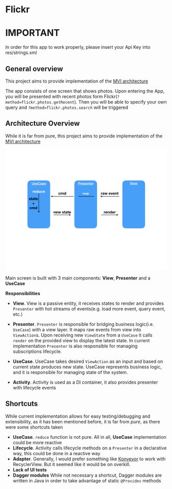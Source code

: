 # Flickr

# <a name="notice" />IMPORTANT

In order for this app to work properly, please insert your Api Key into res/strings.xml

## <a name="general-overview" />General overview

This project aims to provide implementation of the [MVI architecture](http://hannesdorfmann.com/android/mosby3-mvi-1)

The app consists of one screen that shows photos. Upon entering the App,
you will be presented with recent photos form Flickr(`?method=flickr.photos.getRecent`).
Then you will be able to specify your own query and `?method=flickr.photos.search` will be triggered

## <a name="architecture-overview" />Architecture Overview
While it is far from pure, this project aims to provide implementation
of the [MVI architecture](http://hannesdorfmann.com/android/mosby3-mvi-1)

![Alt text](scheme.jpeg?raw=true)

Main screen is built with 3 main components: **View**, **Presenter** and a **UseCase**

**Responsibilities**
* **View**. View is a passive entity, it receives states to render and
provides `Presenter` with hot streams of events(e.g. load more event, query event, etc.)

* **Presenter**. `Presenter` is responsible for bridging business logic(i.e. `UseCase`)
with a view layer. It maps raw events from view into `ViewAction`s.
Upon receiving new `ViewState` from a `UseCase` it calls
`render` on the provided view to display the latest state.
In current implementation `Presenter` is also responsible
for managing subscriptions lifecycle.

* **UseCase**. UseCase takes desired `ViewAction` as an input and based
 on current state produces new state. UseCase represents business logic,
 and it is responsible for managing state of the system.

 * **Activity**. Activity is used as a DI container, it also provides
 presenter with lifecycle events


## <a name="short_cuts" />Shortcuts

While current implementation allows for easy testing/debugging and extensibility,
as it has been mentioned before, it is far from _pure_, as there were some shortcuts taken

* **UseCase**. `reduce` function is not pure. All in all, **UseCase**
implementation could be more reactive
* **Lifecycle**. Activity calls lifecycle methods on a `Presenter` in a
 declarative way, this could be done in a reactive way
* **Adapter**. Generally, I would prefer something like [Konveyor](https://github.com/avito-tech/Konveyor)
 to work with RecyclerView. But it seemed like it would be on overkill.
* **Lack of UI tests**
* **Dagger modules** While not necessary a shortcut, Dagger modules are written
in Java in order to take advantage of static `@Provides` methods